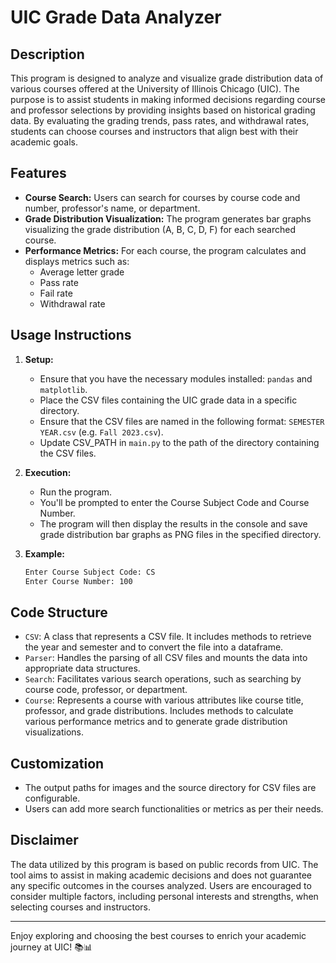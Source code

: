 # UIC Grade Data Analyzer

## Description

This program is designed to analyze and visualize grade distribution data of various courses offered at the University of Illinois Chicago (UIC). The purpose is to assist students in making informed decisions regarding course and professor selections by providing insights based on historical grading data. By evaluating the grading trends, pass rates, and withdrawal rates, students can choose courses and instructors that align best with their academic goals.

## Features

- **Course Search:** Users can search for courses by course code and number, professor's name, or department.
- **Grade Distribution Visualization:** The program generates bar graphs visualizing the grade distribution (A, B, C, D, F) for each searched course.
- **Performance Metrics:** For each course, the program calculates and displays metrics such as:
  - Average letter grade
  - Pass rate
  - Fail rate
  - Withdrawal rate

## Usage Instructions

1. **Setup:**
    - Ensure that you have the necessary modules installed: `pandas` and `matplotlib`.
    - Place the CSV files containing the UIC grade data in a specific directory.
    - Ensure that the CSV files are named in the following format: `SEMESTER YEAR.csv` (e.g. `Fall 2023.csv`).
    - Update CSV_PATH in `main.py` to the path of the directory containing the CSV files.

2. **Execution:**
    - Run the program.
    - You'll be prompted to enter the Course Subject Code and Course Number.
    - The program will then display the results in the console and save grade distribution bar graphs as PNG files in the specified directory.

3. **Example:**
   ```bash
   Enter Course Subject Code: CS
   Enter Course Number: 100
   ```

## Code Structure

- `CSV`: A class that represents a CSV file. It includes methods to retrieve the year and semester and to convert the file into a dataframe.
- `Parser`: Handles the parsing of all CSV files and mounts the data into appropriate data structures.
- `Search`: Facilitates various search operations, such as searching by course code, professor, or department.
- `Course`: Represents a course with various attributes like course title, professor, and grade distributions. Includes methods to calculate various performance metrics and to generate grade distribution visualizations.

## Customization

- The output paths for images and the source directory for CSV files are configurable.
- Users can add more search functionalities or metrics as per their needs.

## Disclaimer

The data utilized by this program is based on public records from UIC. The tool aims to assist in making academic decisions and does not guarantee any specific outcomes in the courses analyzed. Users are encouraged to consider multiple factors, including personal interests and strengths, when selecting courses and instructors.

---

Enjoy exploring and choosing the best courses to enrich your academic journey at UIC! 📚📊